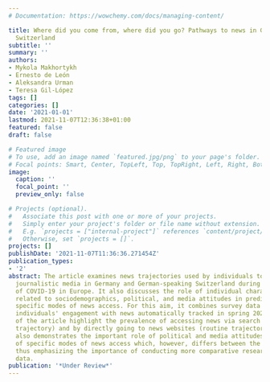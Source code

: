 ```yaml
---
# Documentation: https://wowchemy.com/docs/managing-content/

title: Where did you come from, where did you go? Pathways to news in Germany and
  Switzerland
subtitle: ''
summary: ''
authors:
- Mykola Makhortykh
- Ernesto de León
- Aleksandra Urman
- Teresa Gil-López
tags: []
categories: []
date: '2021-01-01'
lastmod: 2021-11-07T12:36:38+01:00
featured: false
draft: false

# Featured image
# To use, add an image named `featured.jpg/png` to your page's folder.
# Focal points: Smart, Center, TopLeft, Top, TopRight, Left, Right, BottomLeft, Bottom, BottomRight.
image:
  caption: ''
  focal_point: ''
  preview_only: false

# Projects (optional).
#   Associate this post with one or more of your projects.
#   Simply enter your project's folder or file name without extension.
#   E.g. `projects = ["internal-project"]` references `content/project/deep-learning/index.md`.
#   Otherwise, set `projects = []`.
projects: []
publishDate: '2021-11-07T11:36:36.271454Z'
publication_types:
- '2'
abstract: The article examines news trajectories used by individuals to access mainstream
  journalistic media in Germany and German-speaking Switzerland during the first peak
  of COVID-19 in Europe. It also discusses the role of individual characteristics
  related to sociodemographics, political, and media attitudes in predisposition towards
  specific modes of news access. For this aim, it combines survey data with data on
  individuals' engagement with news automatically tracked in spring 2020. The findings
  of the article highlight the prevalence of accessing news via search engines (search
  trajectory) and by directly going to news websites (routine trajectory). The study
  also demonstrates the important role of political and media attitudes in prevalence
  of specific modes of news access which, however, differs between the countries,
  thus emphasizing the importance of conducting more comparative research using tracking
  data.
publication: '*Under Review*'
---
```

